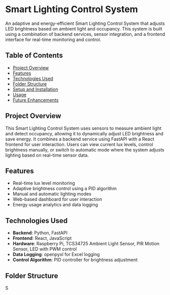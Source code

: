 # Smart Lighting Control System

An adaptive and energy-efficient Smart Lighting Control System that adjusts LED brightness based on ambient light and occupancy. This system is built using a combination of backend services, sensor integration, and a frontend interface for real-time monitoring and control.

## Table of Contents
- [Project Overview](#project-overview)
- [Features](#features)
- [Technologies Used](#technologies-used)
- [Folder Structure](#folder-structure)
- [Setup and Installation](#setup-and-installation)
- [Usage](#usage)
- [Future Enhancements](#future-enhancements)

## Project Overview
This Smart Lighting Control System uses sensors to measure ambient light and detect occupancy, allowing it to dynamically adjust LED brightness and save energy. It combines a backend service using FastAPI with a React frontend for user interaction. Users can view current lux levels, control brightness manually, or switch to automatic mode where the system adjusts lighting based on real-time sensor data.

## Features
- Real-time lux level monitoring
- Adaptive brightness control using a PID algorithm
- Manual and automatic lighting modes
- Web-based dashboard for user interaction
- Energy usage analytics and data logging

## Technologies Used
- **Backend**: Python, FastAPI
- **Frontend**: React, JavaScript
- **Hardware**: Raspberry Pi, TCS34725 Ambient Light Sensor, PIR Motion Sensor, LED with PWM control
- **Data Logging**: openpyxl for Excel logging
- **Control Algorithm**: PID controller for brightness adjustment

## Folder Structure
S
